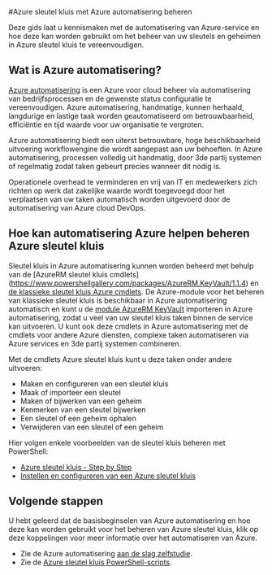 <properties
    pageTitle="Azure sleutel kluis met Azure automatisering beheren | Microsoft Azure"
    description="Meer informatie over hoe de automatisering Azure-service kan worden gebruikt voor het beheren van Azure sleutel kluis."
    services="Key-Vault, automation"
    documentationCenter=""
    authors="mgoedtel"
    manager="jwhit"
    editor=""/>

<tags
    ms.service="key-vault"
    ms.workload="identity"
    ms.tgt_pltfrm="na"
    ms.devlang="na"
    ms.topic="article"
    ms.date="07/29/2016"
    ms.author="magoedte;csand"/>

#<a name="managing-azure-key-vault-using-azure-automation"></a>Azure sleutel kluis met Azure automatisering beheren

Deze gids laat u kennismaken met de automatisering van Azure-service en hoe deze kan worden gebruikt om het beheer van uw sleutels en geheimen in Azure sleutel kluis te vereenvoudigen.

## <a name="what-is-azure-automation"></a>Wat is Azure automatisering?

[Azure automatisering](../automation/automation-intro.md) is een Azure voor cloud beheer via automatisering van bedrijfsprocessen en de gewenste status configuratie te vereenvoudigen. Azure automatisering, handmatige, kunnen herhaald, langdurige en lastige taak worden geautomatiseerd om betrouwbaarheid, efficiëntie en tijd waarde voor uw organisatie te vergroten.

Azure automatisering biedt een uiterst betrouwbare, hoge beschikbaarheid uitvoering workflowengine die wordt aangepast aan uw behoeften. In Azure automatisering, processen volledig uit handmatig, door 3de partij systemen of regelmatig zodat taken gebeurt precies wanneer dit nodig is.

Operationele overhead te verminderen en vrij van IT en medewerkers zich richten op werk dat zakelijke waarde wordt toegevoegd door het verplaatsen van uw taken automatisch worden uitgevoerd door de automatisering van Azure cloud DevOps.


## <a name="how-can-azure-automation-help-manage-azure-key-vault"></a>Hoe kan automatisering Azure helpen beheren Azure sleutel kluis

Sleutel kluis in Azure automatisering kunnen worden beheerd met behulp van de [AzureRM sleutel kluis cmdlets] (https://www.powershellgallery.com/packages/AzureRM.KeyVault/1.1.4) en [de klassieke sleutel kluis Azure cmdlets](https://msdn.microsoft.com/library/azure/dn868052.aspx). De Azure-module voor het beheren van klassieke sleutel kluis is beschikbaar in Azure automatisering automatisch en kunt u de [module AzureRM KeyVault](https://www.powershellgallery.com/packages/AzureRM.KeyVault/1.1.4) importeren in Azure automatisering, zodat u veel van uw sleutel kluis taken binnen de service kan uitvoeren. U kunt ook deze cmdlets in Azure automatisering met de cmdlets voor andere Azure diensten, complexe taken automatiseren via Azure services en 3de partij systemen combineren.

Met de cmdlets Azure sleutel kluis kunt u deze taken onder andere uitvoeren: 

- Maken en configureren van een sleutel kluis
- Maak of importeer een sleutel
- Maken of bijwerken van een geheim
- Kenmerken van een sleutel bijwerken
- Een sleutel of een geheim ophalen
- Verwijderen van een sleutel of een geheim

Hier volgen enkele voorbeelden van de sleutel kluis beheren met PowerShell:  

* [Azure sleutel kluis - Step by Step](https://blogs.technet.microsoft.com/kv/2015/06/02/azure-key-vault-step-by-step)
* [Instellen en configureren van een Azure sleutel kluis](https://www.simple-talk.com/cloud/platform-as-a-service/setting-up-and-configuring-an-azure-key-vault)


## <a name="next-steps"></a>Volgende stappen

U hebt geleerd dat de basisbeginselen van Azure automatisering en hoe deze kan worden gebruikt voor het beheren van Azure sleutel kluis, klik op deze koppelingen voor meer informatie over het automatiseren van Azure.

* Zie de Azure automatisering [aan de slag zelfstudie](../automation/automation-first-runbook-graphical.md).
* Zie de [Azure sleutel kluis PowerShell-scripts](https://gallery.technet.microsoft.com/scriptcenter/site/search?query=azure%20key%20vault&f%5B0%5D.Value=azure%20key%20vault&f%5B0%5D.Type=SearchText&ac=5).
